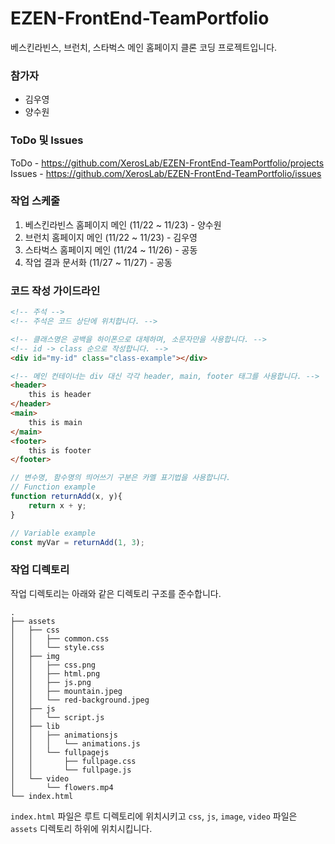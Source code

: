 # EZEN-FrontEnd-TeamPortfolio

베스킨라빈스, 브런치, 스타벅스 메인 홈페이지 클론 코딩 프로젝트입니다.

### 참가자

- 김우영
- 양수원

### ToDo 및 Issues

ToDo - https://github.com/XerosLab/EZEN-FrontEnd-TeamPortfolio/projects
Issues - https://github.com/XerosLab/EZEN-FrontEnd-TeamPortfolio/issues

### 작업 스케줄

1. 베스킨라빈스 홈페이지 메인 (11/22 ~ 11/23) - 양수원
2. 브런치 홈페이지 메인 (11/22 ~ 11/23) - 김우영
3. 스타벅스 홈페이지 메인 (11/24 ~ 11/26) - 공동
4. 작업 결과 문서화 (11/27 ~ 11/27) - 공동

### 코드 작성 가이드라인

```html
<!-- 주석 -->
<!-- 주석은 코드 상단에 위치합니다. -->

<!-- 클래스명은 공백을 하이폰으로 대체하며, 소문자만을 사용합니다. -->
<!-- id -> class 순으로 작성합니다. -->
<div id="my-id" class="class-example"></div>

<!-- 메인 컨테이너는 div 대신 각각 header, main, footer 태그를 사용합니다. -->
<header>
    this is header
</header>
<main>
    this is main
</main>
<footer>
    this is footer
</footer>
```

```js
// 변수명, 함수명의 띄어쓰기 구분은 카멜 표기법을 사용합니다.
// Function example
function returnAdd(x, y){
    return x + y;
}

// Variable example
const myVar = returnAdd(1, 3);
```

### 작업 디렉토리

작업 디렉토리는 아래와 같은 디렉토리 구조를 준수합니다.

```plaintext
.
├── assets
│   ├── css
│   │   ├── common.css
│   │   └── style.css
│   ├── img
│   │   ├── css.png
│   │   ├── html.png
│   │   ├── js.png
│   │   ├── mountain.jpeg
│   │   └── red-background.jpeg
│   ├── js
│   │   └── script.js
│   ├── lib
│   │   ├── animationsjs
│   │   │   └── animations.js
│   │   └── fullpagejs
│   │       ├── fullpage.css
│   │       └── fullpage.js
│   └── video
│       └── flowers.mp4
└── index.html
```

`index.html` 파일은 루트 디렉토리에 위치시키고 `css`, `js`, `image`, `video` 파일은 `assets` 디렉토리 하위에 위치시킵니다.
